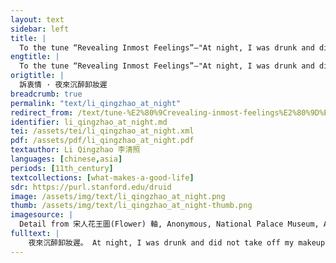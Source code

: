 ```yaml
---
layout: text
sidebar: left
title: |
  To the tune “Revealing Inmost Feelings”—"At night, I was drunk and did not take off my makeup | 訴衷情 · 夜來沉醉卸妝遲
engtitle: |
  To the tune “Revealing Inmost Feelings”—"At night, I was drunk and did not take off my makeup
origtitle: |
  訴衷情 · 夜來沉醉卸妝遲
breadcrumb: true
permalink: "text/li_qingzhao_at_night"
redirect_from: /text/tune-%E2%80%9Crevealing-inmost-feelings%E2%80%9D%E2%80%94-night-i-was-drunk-and-did-not-take-my-makeup
identifier: li_qingzhao_at_night.md
tei: /assets/tei/li_qingzhao_at_night.xml
pdf: /assets/pdf/li_qingzhao_at_night.pdf
textauthor: Li Qingzhao 李清照
languages: [chinese,asia]
periods: [11th_century]
textcollections: [what-makes-a-good-life]
sdr: https://purl.stanford.edu/druid 
image: /assets/img/text/li_qingzhao_at_night.png
thumb: /assets/img/text/li_qingzhao_at_night-thumb.png
imagesource: |
  Detail from 宋人花王圖(Flower) 軸, Anonymous, National Palace Museum, Accession Number: K2A000211N000000000PAA [Public Domain]
fulltext: |
    夜來沉醉卸妝遲。 At night, I was drunk and did not take off my makeup. 梅萼插殘枝。 The plum blossom petals withered on the twig. 酒醒熏破春睡， As I sobered up, their smell broke the spring sleep; 夢斷不成歸。 the dream ended before I was able to reach home.  人悄悄， There was no sound of people, 月依依。 The moon lingered on, 翠簾垂。 The emerald curtain rolled down. 更挼殘蕊， Again, I pinched the leftover petals, 更撚餘香， Again, I rubbed the remaining fragrance, 更得些時。 Again, I obtained some more time.  
---
```

